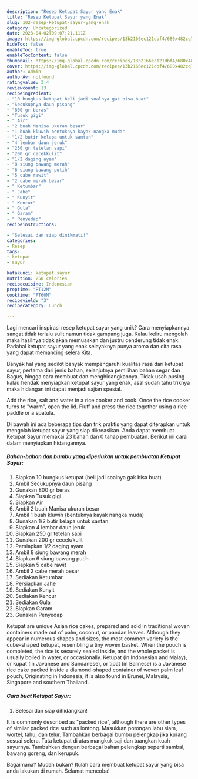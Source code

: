 ```yaml
---
description: "Resep Ketupat Sayur yang Enak"
title: "Resep Ketupat Sayur yang Enak"
slug: 102-resep-ketupat-sayur-yang-enak
category: Uncategorized
date: 2023-04-02T09:07:21.111Z
image: https://img-global.cpcdn.com/recipes/13b2166ec121dbf4/680x482cq70/ketupat-sayur-foto-resep-utama.jpg
hideToc: false
enableToc: true
enableTocContent: false
thumbnail: https://img-global.cpcdn.com/recipes/13b2166ec121dbf4/680x482cq70/ketupat-sayur-foto-resep-utama.jpg
cover: https://img-global.cpcdn.com/recipes/13b2166ec121dbf4/680x482cq70/ketupat-sayur-foto-resep-utama.jpg
author: Admin
authorAv: notfound
ratingvalue: 3.4
reviewcount: 13
recipeingredient:
- "10 bungkus ketupat beli jadi soalnya gak bisa buat"
- "Secukupnya daun pisang"
- "800 gr beras"
- "Tusuk gigi"
- " Air"
- "2 buah Manisa ukuran besar"
- "1 buah kluwih bentuknya kayak nangka muda"
- "1/2 butir kelapa untuk santan"
- "4 lembar daun jeruk"
- "250 gr tetelan sapi"
- "200 gr cecekkulit"
- "1/2 daging ayam"
- "8 siung bawang merah"
- "6 siung bawang putih"
- "5 cabe rawit"
- "2 cabe merah besar"
- " Ketumbar"
- " Jahe"
- " Kunyit"
- " Kencur"
- " Gula"
- " Garam"
- " Penyedap"
recipeinstructions:

- "Selesai dan siap dinikmati!"
categories:
- Resep
tags:
- ketupat
- sayur

katakunci: ketupat sayur 
nutrition: 250 calories
recipecuisine: Indonesian
preptime: "PT12M"
cooktime: "PT60M"
recipeyield: "3"
recipecategory: Lunch

---
```





Lagi mencari inspirasi resep ketupat sayur yang unik? Cara menyiapkannya sangat tidak terlalu sulit namun tidak gampang juga. Kalau keliru mengolah maka hasilnya tidak akan memuaskan dan justru cenderung tidak enak. Padahal ketupat sayur yang enak selayaknya punya aroma dan cita rasa yang dapat memancing selera Kita.





Banyak hal yang sedikit banyak mempengaruhi kualitas rasa dari ketupat sayur, pertama dari jenis bahan, selanjutnya pemilihan bahan segar dan Bagus, hingga cara membuat dan menghidangkannya. Tidak usah pusing kalau hendak menyiapkan ketupat sayur yang enak,      asal sudah tahu triknya maka hidangan ini dapat menjadi sajian spesial.














Add the rice, salt and water in a rice cooker and cook. Once the rice cooker turns to &#34;warm&#34;, open the lid. Fluff and press the rice together using a rice paddle or a spatula.






Di bawah ini ada beberapa tips dan trik praktis yang dapat diterapkan untuk mengolah ketupat sayur yang siap dikreasikan. Anda dapat membuat Ketupat Sayur memakai 23 bahan dan 0 tahap pembuatan. Berikut ini cara dalam menyiapkan hidangannya.

<!--inarticleads1-->

##### Bahan-bahan dan bumbu yang diperlukan untuk pembuatan Ketupat Sayur:

1. Siapkan 10 bungkus ketupat (beli jadi soalnya gak bisa buat)
1. Ambil Secukupnya daun pisang
1. Gunakan 800 gr beras
1. Siapkan Tusuk gigi
1. Siapkan  Air
1. Ambil 2 buah Manisa ukuran besar
1. Ambil 1 buah kluwih (bentuknya kayak nangka muda)
1. Gunakan 1/2 butir kelapa untuk santan
1. Siapkan 4 lembar daun jeruk
1. Siapkan 250 gr tetelan sapi
1. Gunakan 200 gr cecek/kulit
1. Persiapkan 1/2 daging ayam
1. Ambil 8 siung bawang merah
1. Siapkan 6 siung bawang putih
1. Siapkan 5 cabe rawit
1. Ambil 2 cabe merah besar
1. Sediakan  Ketumbar
1. Persiapkan  Jahe
1. Sediakan  Kunyit
1. Sediakan  Kencur
1. Sediakan  Gula
1. Siapkan  Garam
1. Gunakan  Penyedap


Ketupat are unique Asian rice cakes, prepared and sold in traditional woven containers made out of palm, coconut, or pandan leaves. Although they appear in numerous shapes and sizes, the most common variety is the cube-shaped ketupat, resembling a tiny woven basket. When the pouch is completed, the rice is securely sealed inside, and the whole packet is usually boiled in water, or occasionally. Ketupat (in Indonesian and Malay), or kupat (in Javanese and Sundanese), or tipat (in Balinese) is a Javanese rice cake packed inside a diamond-shaped container of woven palm leaf pouch, Originating in Indonesia, it is also found in Brunei, Malaysia, Singapore and southern Thailand. 

<!--inarticleads2-->

##### Cara buat Ketupat Sayur:


1. Selesai dan siap dihidangkan!

It is commonly described as &#34;packed rice&#34;, although there are other types of similar packed rice such as lontong. Masukkan potongan labu siam, wortel, tahu, dan telur. Tambahkan berbagai bumbu pelengkap jika kurang sesuai selera. Tata ketupat di atas mangkuk saji dan tuangkan kuah sayurnya. Tambahkan dengan berbagai bahan pelengkap seperti sambal, bawang goreng, dan kerupuk. 

Bagaimana? Mudah bukan? Itulah cara membuat ketupat sayur yang bisa anda lakukan di rumah. Selamat mencoba!
